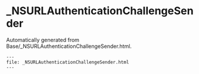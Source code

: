 
# _NSURLAuthenticationChallengeSender

Automatically generated from Base/_NSURLAuthenticationChallengeSender.html.

``` {raw} html
---
file: _NSURLAuthenticationChallengeSender.html
---
```
